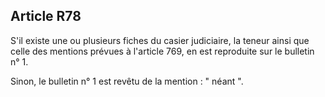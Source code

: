 Article R78
----
S'il existe une ou plusieurs fiches du casier judiciaire, la teneur ainsi que
celle des mentions prévues à l'article 769, en est reproduite sur le bulletin n°
1.

Sinon, le bulletin n° 1 est revêtu de la mention : " néant ".

